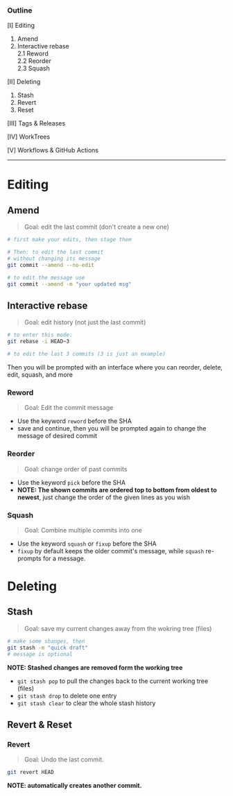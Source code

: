 ### Outline  
[I] Editing  
1. Amend    
2. Interactive rebase  
    2.1 Reword  
    2.2 Reorder  
    2.3 Squash   

[II] Deleting  
1. Stash    
2. Revert    
3. Reset  

[III] Tags & Releases

[IV] WorkTrees

[V] Workflows & GitHub Actions

---
# Editing
## Amend
> Goal: edit the last commit (don't create a new one)
```bash
# first make your edits, then stage them

# Then: to edit the last commit
# without changing its message
git commit --amend --no-edit

# to edit the message use
git commit --amend -m "your updated msg"
```
## Interactive rebase
> Goal: edit history (not just the last commit)
```bash
# to enter this mode:
git rebase -i HEAD~3

# to edit the last 3 commits (3 is just an example)
```
Then you will be prompted with an interface where you can reorder, delete, edit, squash, and more
### Reword
> Goal: Edit the commit message  

- Use the keyword `reword` before the SHA
- save and continue, then you will be prompted again to change the message of desired commit

### Reorder
> Goal: change order of past commits

- Use the keyword `pick` before the SHA 
- **NOTE: The shown commits are ordered top to bottom from oldest to newest**, just change the order of the given lines as you wish

### Squash
> Goal: Combine multiple commits into one
- Use the keyword `squash` or `fixup` before the SHA 
- `fixup` by default keeps the older commit's message, while `squash` re-prompts for a message.


# Deleting 

## Stash
> Goal: save my current changes away from the wokring tree (files)

```bash
# make some shanges, then
git stash -m "quick draft"
# message is optional
```
**NOTE: Stashed changes are removed form the working tree**

- `git stash pop` to pull the changes back to the current working tree (files)
- `git stash drop` to delete one entry
- `git stash clear` to clear the whole stash history

## Revert & Reset

### Revert
> Goal: Undo the last commit.
```bash
git revert HEAD
```
**NOTE: automatically creates another commit.**